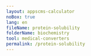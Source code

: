 ```yaml
---
layout: appscms-calculator
noBox: true
lang: en
fileName: protein-solubility
folderName: biochemistry
tool: medical-converters
permalink: /protein-solubility
---
```


